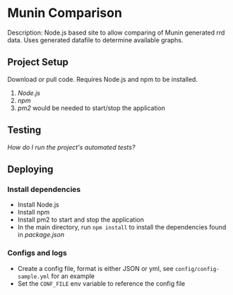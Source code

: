 # Munin Comparison

Description: Node.js based site to allow comparing of Munin generated rrd data.  Uses generated datafile to determine available graphs.

## Project Setup

Download or pull code.  Requires Node.js and npm to be installed.

1. _Node.js_
2. _npm_
3. _pm2_ would be needed to start/stop the application

## Testing

_How do I run the project's automated tests?_

## Deploying

### Install dependencies

- Install Node.js
- Install npm
- Install pm2 to start and stop the application
- In the main directory, run `npm install` to install the dependencies found in _package.json_

### Configs and logs
- Create a config file, format is either JSON or yml, see `config/config-sample.yml` for an example
- Set the `CONF_FILE` env variable to reference the config file
